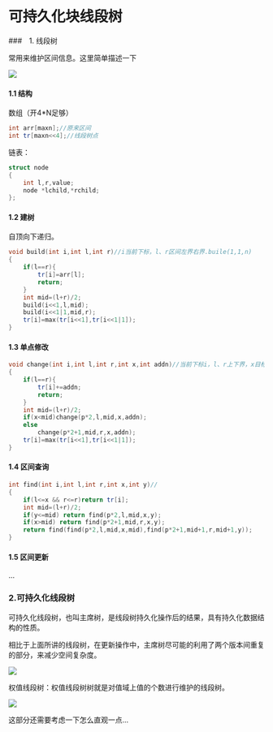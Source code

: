 # 可持久化块线段树

###　1. 线段树

常用来维护区间信息。这里简单描述一下

![](https://i.loli.net/2020/07/19/gUvfVA8tz3QbEqe.jpg)

#### 1.1 结构

数组（开4*N足够）

```c++
int arr[maxn];//原来区间
int tr[maxn<<4];//线段树点
```

链表：

```c++
struct node
{
    int l,r,value;
    node *lchild,*rchild;
};
```

#### 1.2 建树

自顶向下递归。

```c++
void build(int i,int l,int r)//i当前下标，l、r区间左界右界.buile(1,1,n)
{
    if(l==r){
        tr[i]=arr[l];
        return;
    }
    int mid=(l+r)/2;
    build(i<<1,l,mid);
    build(i<<1|1,mid,r);
    tr[i]=max(tr[i<<1],tr[i<<1|1]);
}
```

#### 1.3 单点修改

```c++
void change(int i,int l,int r,int x,int addn)//当前下标i，l、r上下界，x目标结点，addn要加的值
{
    if(l==r){
        tr[i]+=addn;
        return;
    }
    int mid=(l+r)/2;
    if(x<mid)change(p*2,l,mid,x,addn);
    else
        change(p*2+1,mid,r,x,addn);
    tr[i]=max(tr[i<<1],tr[i<<1|1]);
}
```

#### 1.4 区间查询

```c++
int find(int i,int l,int r,int x,int y)//
{
    if(l<=x && r<=r)return tr[i];
    int mid=(l+r)/2;
    if(y<=mid) return find(p*2,l,mid,x,y);
    if(x>mid) return find(p*2+1,mid,r,x,y);
    return find(find(p*2,l,mid,x,mid),find(p*2+1,mid+1,r,mid+1,y));
}
```

#### 1.5 区间更新

...

### 2.可持久化线段树

可持久化线段树，也叫主席树，是线段树持久化操作后的结果，具有持久化数据结构的性质。

相比于上面所讲的线段树，在更新操作中，主席树尽可能的利用了两个版本间重复的部分，来减少空间复杂度。

![](https://i.loli.net/2020/07/19/mF1syRSItwuHcVa.jpg)

权值线段树：权值线段树树就是对值域上值的个数进行维护的线段树。

![](https://i.loli.net/2020/07/19/b4VC6BT2Fi8f3QK.jpg)

这部分还需要考虑一下怎么直观一点...

